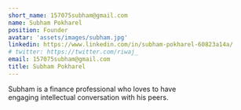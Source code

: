 ```yaml
---
short_name: 157075subham@gmail.com
name: Subham Pokharel
position: Founder
avatar: 'assets/images/subham.jpg'
linkedin: https://www.linkedin.com/in/subham-pokharel-60823a14a/
# twitter: https://twitter.com/riwaj_
email: 157075subham@gmail.com
title: Subham Pokharel
---
```

Subham is a finance professional who loves to have engaging intellectual conversation with his peers.